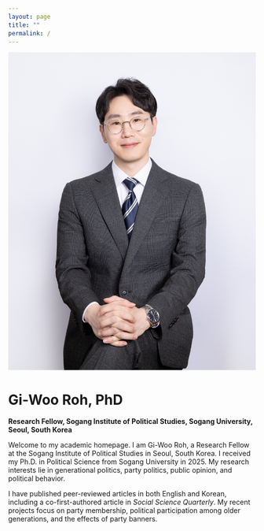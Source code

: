 ```yaml
---
layout: page
title: ""
permalink: /
---
```


![Profile Picture](/assets/images/profile.jpg)

# Gi-Woo Roh, PhD  
**Research Fellow, Sogang Institute of Political Studies, Sogang University, Seoul, South Korea**

Welcome to my academic homepage.
I am Gi-Woo Roh, a Research Fellow at the Sogang Institute of Political Studies in Seoul, South Korea. I received my Ph.D. in Political Science from Sogang University in 2025. My research interests lie in generational politics, party politics, public opinion, and political behavior.

I have published peer-reviewed articles in both English and Korean, including a co-first-authored article in *Social Science Quarterly*. My recent projects focus on party membership, political participation among older generations, and the effects of party banners.


